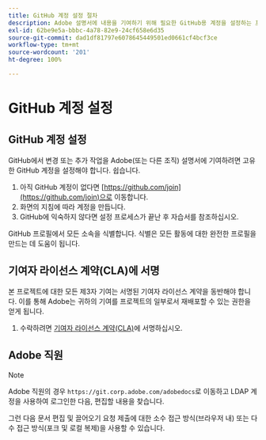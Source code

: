 ```yaml
---
title: GitHub 계정 설정 절차
description: Adobe 설명서에 내용을 기여하기 위해 필요한 GitHub용 계정을 설정하는 프로세스를 차근차근 수행합니다.
exl-id: 62be9e5a-bbbc-4a78-82e9-24cf658e6d35
source-git-commit: dad1df81797e6078645449501ed0661cf4bcf3ce
workflow-type: tm+mt
source-wordcount: '201'
ht-degree: 100%

---
```


# GitHub 계정 설정

## GitHub 계정 설정

GitHub에서 변경 또는 추가 작업을 Adobe(또는 다른 조직) 설명서에 기여하려면 고유한 GitHub 계정을 설정해야 합니다. 쉽습니다.

1. 아직 GitHub 계정이 없다면 [https://github.com/join](https://github.com/join)으로 이동합니다.
1. 화면의 지침에 따라 계정을 만듭니다.
1. GitHub에 익숙하지 않다면 설정 프로세스가 끝난 후 자습서를 참조하십시오.

GitHub 프로필에서 모든 소속을 식별합니다. 식별은 모든 활동에 대한 완전한 프로필을 만드는 데 도움이 됩니다.

## 기여자 라이선스 계약(CLA)에 서명

본 프로젝트에 대한 모든 제3자 기여는 서명된 기여자 라이선스 계약을
동반해야 합니다. 이를 통해 Adobe는 귀하의 기여를 프로젝트의 일부로서 재배포할 수 있는 권한을 얻게 됩니다.

1. 수락하려면 [기여자 라이선스 계약(CLA)](http://opensource.adobe.com/cla.html)에 서명하십시오.

## Adobe 직원

>[!NOTE]
>
>Adobe 직원의 경우 `https://git.corp.adobe.com/adobedocs`로 이동하고 LDAP 계정을 사용하여 로그인한 다음, 편집할 내용을 찾습니다.
>
>그런 다음 문서 편집 및 끌어오기 요청 제출에 대한 소수 접근 방식(브라우저 내) 또는 다수 접근 방식(포크 및 로컬 복제)을 사용할 수 있습니다.
